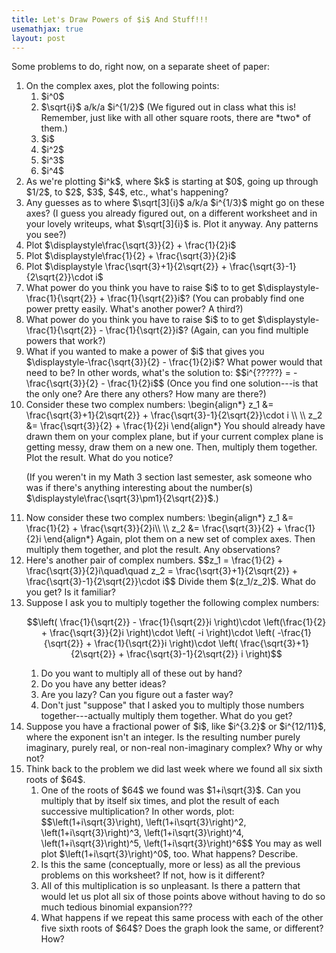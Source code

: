 ```yaml
---
title: Let's Draw Powers of $i$ And Stuff!!!
usemathjax: true
layout: post
---
```


Some problems to do, right now, on a separate sheet of paper:

<ol class='problems'>
<li> On the complex axes, plot the following points:
<ol class="lettered-list">
<li> $i^0$
<li> $\sqrt{i}$ a/k/a $i^{1/2}$ (We figured out in class what this is! Remember, just like with all other square roots, there are *two* of them.)
<li> $i$
<li> $i^2$
<li> $i^3$
<li> $i^4$
</ol>

<li> As we're plotting $i^k$, where $k$ is starting at $0$, going up through $1/2$, to $2$, $3$, $4$, etc., what's happening?

<li> Any guesses as to where $\sqrt[3]{i}$ a/k/a $i^{1/3}$ might go on these axes? (I guess you already figured out, on a different worksheet and in your lovely writeups, what $\sqrt[3]{i}$ is. Plot it anyway. Any patterns you see?)

<li> Plot $\displaystyle\frac{\sqrt{3}}{2} + \frac{1}{2}i$

<li> Plot $\displaystyle\frac{1}{2} + \frac{\sqrt{3}}{2}i$

<li> Plot $\displaystyle \frac{\sqrt{3}+1}{2\sqrt{2}} + \frac{\sqrt{3}-1}{2\sqrt{2}}\cdot i$

<li> What power do you think you have to raise $i$ to to get $\displaystyle-\frac{1}{\sqrt{2}} + \frac{1}{\sqrt{2}}i$? (You can probably find one power pretty easily. What's another power? A third?)

<li> What power do you think you have to raise $i$ to to get $\displaystyle-\frac{1}{\sqrt{2}} - \frac{1}{\sqrt{2}}i$? (Again, can you find multiple powers that work?)

<li> What if you wanted to make a power of $i$ that gives you $\displaystyle-\frac{\sqrt{3}}{2} - \frac{1}{2}i$? What power would that need to be? In other words, what's the solution to:
$$i^{?????} = -\frac{\sqrt{3}}{2} - \frac{1}{2}i$$
(Once you find one solution---is that the only one? Are there any others? How many are there?)

<li> Consider these two complex numbers:
\begin{align*}
z_1 &= \frac{\sqrt{3}+1}{2\sqrt{2}} + \frac{\sqrt{3}-1}{2\sqrt{2}}\cdot i \\ \\
z_2 &= \frac{\sqrt{3}}{2} + \frac{1}{2}i
\end{align*}
You should already have drawn them on your complex plane, but if your current complex plane is getting messy, draw them on a new one. Then, multiply them together. Plot the result. What do you notice? 

(If you weren't in my Math 3 section last semester, ask someone who was if there's anything interesting about the number(s) $\displaystyle\frac{\sqrt{3}\pm1}{2\sqrt{2}}$.)

<li> Now consider these two complex numbers:
\begin{align*}
z_1 &= \frac{1}{2} + \frac{\sqrt{3}}{2}i\\ \\
z_2 &= \frac{\sqrt{3}}{2} + \frac{1}{2}i
\end{align*}
Again, plot them on a new set of complex axes. Then multiply them together, and plot the result. Any observations? 

<li> Here's another pair of complex numbers.
$$z_1 = \frac{1}{2} + \frac{\sqrt{3}}{2}i\quad\quad z_2 =  \frac{\sqrt{3}+1}{2\sqrt{2}} + \frac{\sqrt{3}-1}{2\sqrt{2}}\cdot i$$
Divide them $(z_1/z_2)$. What do you get? Is it familiar?

<li> Suppose I ask you to multiply together the following complex numbers:

$$\left( \frac{1}{\sqrt{2}} - \frac{1}{\sqrt{2}}i \right)\cdot \left(\frac{1}{2} + \frac{\sqrt{3}}{2}i \right)\cdot \left( -i \right)\cdot \left( -\frac{1}{\sqrt{2}} + \frac{1}{\sqrt{2}}i \right)\cdot \left( \frac{\sqrt{3}+1}{2\sqrt{2}} + \frac{\sqrt{3}-1}{2\sqrt{2}} i \right)$$
<ol class="lettered-list">
<li> Do you want to multiply all of these out by hand?
<li> Do you have any better ideas?
<li> Are you lazy? Can you figure out a faster way? 
<li> Don't just "suppose" that I asked you to multiply those numbers together---actually multiply them together. What do you get?
</ol>

<li> Suppose you have a fractional power of $i$, like $i^{3.2}$ or $i^{12/11}$, where the exponent isn't an integer. Is the resulting number purely imaginary, purely real, or non-real non-imaginary complex? Why or why not?

<li> Think back to the problem we did last week where we found all six sixth roots of $64$.
<ol class="lettered-list">
<li> One of the roots of $64$ we found was $1+i\sqrt{3}$. Can you multiply that by itself six times, and plot the result of each successive multiplication? In other words, plot:
$$\left(1+i\sqrt{3}\right), \left(1+i\sqrt{3}\right)^2, \left(1+i\sqrt{3}\right)^3, \left(1+i\sqrt{3}\right)^4, \left(1+i\sqrt{3}\right)^5, \left(1+i\sqrt{3}\right)^6$$
You may as well plot $\left(1+i\sqrt{3}\right)^0$, too. What happens? Describe.
<li> Is this the same (conceptually, more or less) as all the previous problems on this worksheet? If not, how is it different?
<li> All of this multiplication is so unpleasant. Is there a pattern that would let us plot all six of those points above without having to do so much tedious binomial expansion???
<li> What happens if we repeat this same process with each of the other five sixth roots of $64$? Does the graph look the same, or different? How?
</ol>

</ol>